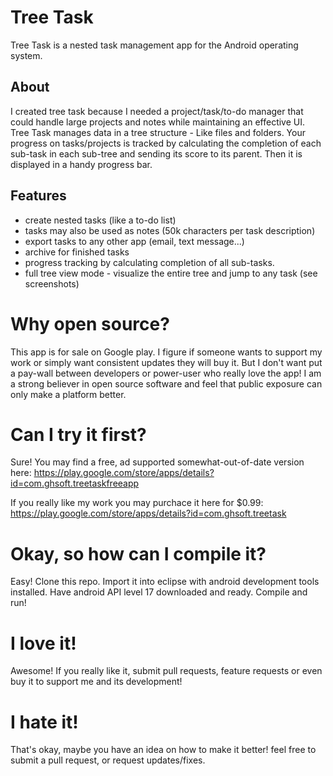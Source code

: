 Tree Task
=========

Tree Task is a nested task management app for the Android operating system. 

## About

I created tree task because I needed a project/task/to-do manager that could handle large projects and notes while maintaining an effective UI. 
Tree Task manages data in a tree structure - Like files and folders.
Your progress on tasks/projects is tracked by calculating the completion of each sub-task in each sub-tree and sending its score to its parent. Then it is displayed in a handy progress bar.

## Features
- create nested tasks (like a to-do list)
- tasks may also be used as notes (50k characters per task description)
- export tasks to any other app (email, text message...)
- archive for finished tasks
- progress tracking by calculating completion of all sub-tasks.
- full tree view mode - visualize the entire tree and jump to any task (see screenshots)


# Why open source?

This app is for sale on Google play. I figure if someone wants to support my work or simply want consistent updates they will buy it. But I don't want put a pay-wall between developers or power-user who really love the app!
I am a strong believer in open source software and feel that public exposure can only make a platform better. 

# Can I try it first?
Sure! 
You may find a free, ad supported somewhat-out-of-date version here: https://play.google.com/store/apps/details?id=com.ghsoft.treetaskfreeapp

If you really like my work you may purchace it here for $0.99: https://play.google.com/store/apps/details?id=com.ghsoft.treetask

# Okay, so how can I compile it?
Easy!
Clone this repo.
Import it into eclipse with android development tools installed.
Have android API level 17 downloaded and ready.
Compile and run!

# I love it!
Awesome! If you really like it, submit pull requests, feature requests or even buy it to support me and its development!

# I hate it!
That's okay, maybe you have an idea on how to make it better! feel free to submit a pull request, or request updates/fixes.
